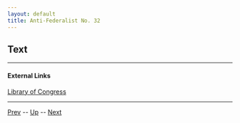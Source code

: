 ```yaml
---
layout: default
title: Anti-Federalist No. 32
---
```


## Text

---
#### External Links
[Library of Congress]()

---

[Prev](31.md) -- [Up](README.md) -- [Next](33.md)
